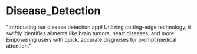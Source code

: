 # Disease_Detection
 "Introducing our disease detection app! Utilizing cutting-edge technology, it swiftly identifies ailments like brain tumors, heart diseases, and more. Empowering users with quick, accurate diagnoses for prompt medical attention."
